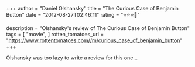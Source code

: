 +++
author = "Daniel Olshansky"
title = "The Curious Case of Benjamin Button"
date = "2012-08-27T02:46:11"
rating = "⭐⭐⭐🌟"

description = "Olshansky's review of The Curious Case of Benjamin Button"
tags = [
    "movie",
]
rotten_tomatoes_url = "https://www.rottentomatoes.com//m/curious_case_of_benjamin_button"
+++

Olshansky was too lazy to write a review for this one...
